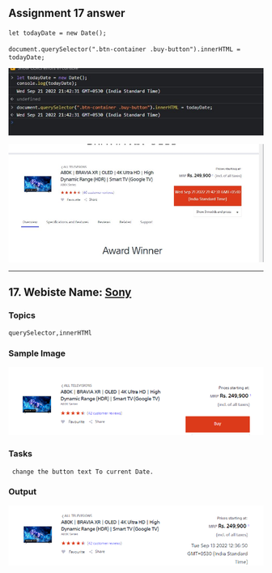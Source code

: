 ## Assignment 17 answer

```
let todayDate = new Date();

document.querySelector(".btn-container .buy-button").innerHTML = todayDate;

```

![Code](./ss1.jpg)

![Output](./ss2.jpg)

---

## 17. Webiste Name: [Sony](https://www.sony.co.in/)

### Topics

    querySelector,innerHTMl

### Sample Image

![Sample One](../Pic33.png)

### Tasks

     change the button text To current Date.

### Output

![Output](../Pic32.png)